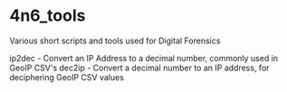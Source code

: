 # 4n6_tools
Various short scripts and tools used for Digital Forensics

ip2dec - Convert an IP Address to a decimal number, commonly used in GeoIP CSV's
dec2ip - Convert a decimal number to an IP address, for deciphering GeoIP CSV values
